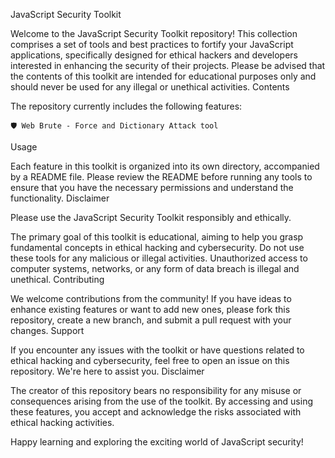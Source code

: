 JavaScript Security Toolkit

Welcome to the JavaScript Security Toolkit repository! This collection comprises a set of tools and best practices to fortify your JavaScript applications, specifically designed for ethical hackers and developers interested in enhancing the security of their projects. Please be advised that the contents of this toolkit are intended for educational purposes only and should never be used for any illegal or unethical activities.
Contents

The repository currently includes the following features:

    🛡️ Web Brute - Force and Dictionary Attack tool 


Usage

Each feature in this toolkit is organized into its own directory, accompanied by a README file. Please review the README before running any tools to ensure that you have the necessary permissions and understand the functionality.
Disclaimer

Please use the JavaScript Security Toolkit responsibly and ethically.

The primary goal of this toolkit is educational, aiming to help you grasp fundamental concepts in ethical hacking and cybersecurity. Do not use these tools for any malicious or illegal activities. Unauthorized access to computer systems, networks, or any form of data breach is illegal and unethical.
Contributing

We welcome contributions from the community! If you have ideas to enhance existing features or want to add new ones, please fork this repository, create a new branch, and submit a pull request with your changes.
Support

If you encounter any issues with the toolkit or have questions related to ethical hacking and cybersecurity, feel free to open an issue on this repository. We're here to assist you.
Disclaimer

The creator of this repository bears no responsibility for any misuse or consequences arising from the use of the toolkit. By accessing and using these features, you accept and acknowledge the risks associated with ethical hacking activities.

Happy learning and exploring the exciting world of JavaScript security!
